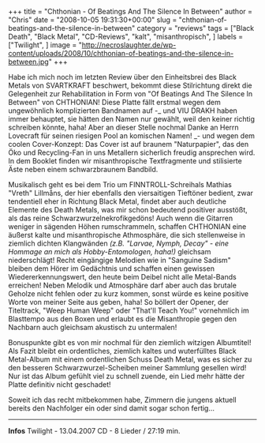 +++
title = "Chthonian - Of Beatings And The Silence In Between"
author = "Chris"
date = "2008-10-05 19:31:30+00:00"
slug = "chthonian-of-beatings-and-the-silence-in-between"
category = "reviews"
tags = ["Black Death", "Black Metal", "CD-Reviews", "kalt", "misanthropisch", ]
labels = ["Twilight", ]
image = "http://necroslaughter.de/wp-content/uploads/2008/10/chthonian-of-beatings-and-the-silence-in-between.jpg"
+++


Habe ich mich noch im letzten Review über den Einheitsbrei des Black Metals von SVARTKRAFT beschwert, bekommt diese Stilrichtung direkt die Gelegenheit zur Rehabilitation in Form von "Of Beatings And The Silence In Between" von CHTHONIAN!
Diese Platte  fällt erstmal wegen dem ungewöhnlich komplizierten Bandnamen auf -_ und VIU DRAKH haben immer behauptet, sie hätten den Namen nur gewählt, weil den keiner richtig schreiben könnte, haha! Aber an dieser Stelle nochmal Danke an Herrn Lovecraft für seinen riesigen Pool an komischen Namen! _- und wegen dem coolen Cover-Konzept: Das Cover ist auf braunem "Naturpapier", das den Öko und Recycling-Fan in uns Metallern sicherlich freudig ansprechen wird. In dem Booklet finden wir misanthropische Textfragmente und stilisierte Äste neben einem schwarzbraunem Bandbild.

Musikalisch geht es bei dem Trio um FINNTROLL-Schreihals Mathias "Vreth" Lillmåns, der hier ebenfalls den viersaitigen Tieftöner bedient, zwar tendentiell eher in Richtung Black Metal, findet aber auch deutliche Elemente des Death Metals, was mir schon bedeutend positiver ausstößt, als das reine Schwarzwurzelnekrofikgedöns! Auch wenn die Gitarren weniger in sägenden Höhen rumschrammeln, schaffen CHTHONIAN eine äußerst kalte und misanthropische Athmosphäre, die sich stellenweise in ziemlich dichten Klangwänden _(z.B. "Larvae, Nymph, Decay" - eine Hommage an mich als Hobby-Entomologen, haha!)_ gleichsam niederschlägt!
Recht eingängige Melodien wie in "Sanguine Sadism" bleiben dem Hörer im Gedächtnis und schaffen einen gewissen Wiedererkennungswert, den heute beim Deibel nicht alle Metal-Bands erreichen! Neben Melodik und Atmosphäre darf aber auch das brutale Geholze nicht fehlen oder zu kurz kommen, sonst würde es keine positive Worte von meiner Seite aus geben, haha! So böllert der Opener, der Titeltrack, "Weep Human Weep" oder "That'll Teach You!" vornehmlich im Blasttempo aus den Boxen und erlaubt es die Misanthropie gegen den Nachbarn auch gleichsam akustisch zu untermalen!

Bonuspunkte gibt es von mir nochmal für den ziemlich witzigen Albumtitel! Als Fazit bleibt ein ordentliches, ziemlich kaltes und wuterfülltes Black Metal-Album mit einem ordentlichen Schuss Death Metal, was es sicher zu den besseren Schwarzwurzel-Scheiben meiner Sammlung gesellen wird! Nur ist das Album gefühlt viel zu schnell zuende, ein Lied mehr hätte der Platte definitiv nicht geschadet!

Soweit ich das recht mitbekommen habe, Zimmern die jungens aktuell bereits den Nachfolger ein oder sind damit sogar schon fertig...



---
**Infos**
Twilight - 13.04.2007
CD - 8 Lieder / 27:19 min.
